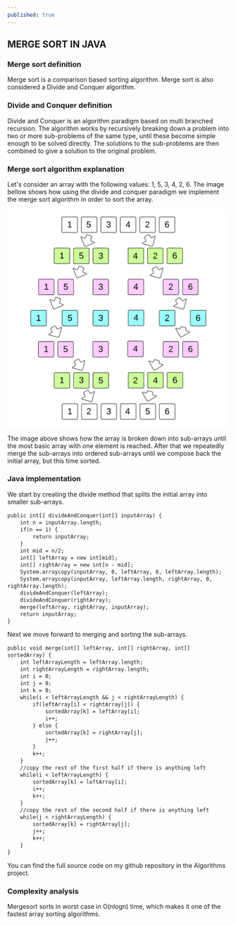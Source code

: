 ```yaml
---
published: true
---
```


## MERGE SORT IN JAVA


### Merge sort definition
Merge sort is a comparison based sorting algorithm. Merge sort is also considered a Divide and Conquer algorithm. 

### Divide and Conquer definition
Divide and Conquer is an algorithm paradigm based on multi branched recursion. The algorithm works by recursively breaking down a problem into two or more sub-problems of the same type, until these become simple enough to be solved directly. The solutions to the sub-problems are then combined to give a solution to the original problem.

### Merge sort algorithm explanation
Let's consider an array with the following values: 1, 5, 3, 4, 2, 6. The image bellow shows how using the divide and conquer paradigm we implement the merge sort algorithm in order to sort the array.

![bla](/images/Divide_and_Conquer.png)

The image above shows how the array is broken down into sub-arrays until the most basic array with one element is reached. After that we repeatedly merge the sub-arrays into ordered sub-arrays until we compose back the initial array, but this time sorted.

### Java implementation
We start by creating the divide method that splits the initial array into smaller sub-arrays.

	public int[] divideAndConquer(int[] inputArray) {
    	int n = inputArray.length;
    	if(n == 1) {
      		return inputArray;
    	}
    	int mid = n/2;
    	int[] leftArray = new int[mid];
    	int[] rightArray = new int[n - mid];
    	System.arraycopy(inputArray, 0, leftArray, 0, leftArray.length);
    	System.arraycopy(inputArray, leftArray.length, rightArray, 0, rightArray.length);
    	divideAndConquer(leftArray);
    	divideAndConquer(rightArray);
    	merge(leftArray, rightArray, inputArray);
    	return inputArray;
  	}
    
Next we move forward to merging and sorting the sub-arrays.

	public void merge(int[] leftArray, int[] rightArray, int[] sortedArray) {
    	int leftArrayLength = leftArray.length;
    	int rightArrayLength = rightArray.length;
    	int i = 0;
    	int j = 0;
    	int k = 0;
    	while(i < leftArrayLength && j < rightArrayLength) {
      		if(leftArray[i] < rightArray[j]) {
        		sortedArray[k] = leftArray[i];
        		i++;
      		} else {
        		sortedArray[k] = rightArray[j];
        		j++;
      		}
      		k++;
    	}
        //copy the rest of the first half if there is anything left
    	while(i < leftArrayLength) {
      		sortedArray[k] = leftArray[i];
      		i++;
      		k++;
    	}
        //copy the rest of the second half if there is anything left
    	while(j < rightArrayLength) {
      		sortedArray[k] = rightArray[j];
      		j++;
      		k++;
    	}
  	}

You can find the full source code on my github repository in the Algorithms project.

### Complexity analysis
Mergesort sorts in worst case in O(nlogn) time, which makes it one of the fastest array sorting algorithms.